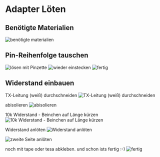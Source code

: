 
# Adapter Löten

<style>
img {
    max-height: 35vh;
    max-width: 50vw;
}
</style>

## Benötigte Materialien
![benötigte materialien](<adapter kabel löten/20240502_161140.jpg>) 

## Pin-Reihenfolge tauschen
![lösen mit Pinzette](<adapter kabel löten/20240502_161230.jpg>) 
![wieder einstecken](<adapter kabel löten/20240502_161300.jpg>) 
![fertig](<adapter kabel löten/20240502_161415.jpg>) 

## Widerstand einbauen
TX-Leitung (weiß) durchschneiden
![TX-Leitung (weiß) durchschneiden](<adapter kabel löten/20240502_161501.jpg>) 

abisolieren
![abisolieren](<adapter kabel löten/20240502_161534.jpg>) 

10k Widerstand - Beinchen auf Länge kürzen
![10k Widerstand - Beinchen auf Länge kürzen](<adapter kabel löten/20240502_161801.jpg>) 

Widerstand anlöten
![Widerstand anlöten](<adapter kabel löten/20240502_162113.jpg>) 

![zweite Seite anlöten](<adapter kabel löten/20240502_162148.jpg>) 

noch mit tape oder tesa abkleben. und schon ists fertig :-)
![fertig](<adapter kabel löten/20240502_162449 crop.jpg>) 
